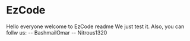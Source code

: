 # EzCode
  Hello everyone welcome to EzCode readme
  We just test it. Also, you can follw us:
  -- BashmailOmar
  -- Nitrous1320
